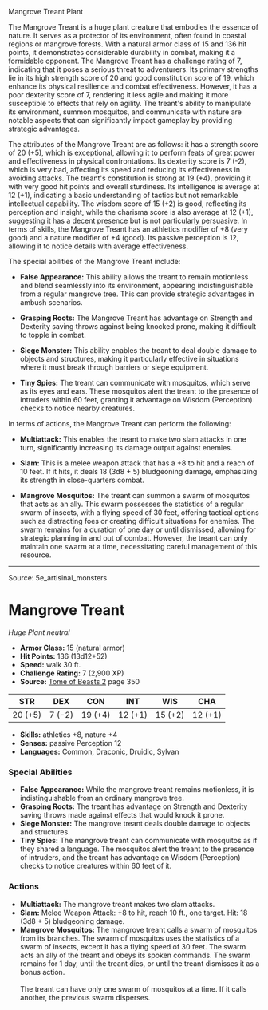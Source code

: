 <MonsterName/>Mangrove Treant</MonsterName>
<CreatureType/>Plant</CreatureType>

<summary>The Mangrove Treant is a huge plant creature that embodies the essence of nature. It serves as a protector of its environment, often found in coastal regions or mangrove forests. With a natural armor class of 15 and 136 hit points, it demonstrates considerable durability in combat, making it a formidable opponent. The Mangrove Treant has a challenge rating of 7, indicating that it poses a serious threat to adventurers. Its primary strengths lie in its high strength score of 20 and good constitution score of 19, which enhance its physical resilience and combat effectiveness. However, it has a poor dexterity score of 7, rendering it less agile and making it more susceptible to effects that rely on agility. The treant's ability to manipulate its environment, summon mosquitos, and communicate with nature are notable aspects that can significantly impact gameplay by providing strategic advantages.</summary>

<detail>

The attributes of the Mangrove Treant are as follows: it has a strength score of 20 (+5), which is exceptional, allowing it to perform feats of great power and effectiveness in physical confrontations. Its dexterity score is 7 (-2), which is very bad, affecting its speed and reducing its effectiveness in avoiding attacks. The treant's constitution is strong at 19 (+4), providing it with very good hit points and overall sturdiness. Its intelligence is average at 12 (+1), indicating a basic understanding of tactics but not remarkable intellectual capability. The wisdom score of 15 (+2) is good, reflecting its perception and insight, while the charisma score is also average at 12 (+1), suggesting it has a decent presence but is not particularly persuasive. In terms of skills, the Mangrove Treant has an athletics modifier of +8 (very good) and a nature modifier of +4 (good). Its passive perception is 12, allowing it to notice details with average effectiveness.

The special abilities of the Mangrove Treant include:

- **False Appearance:** This ability allows the treant to remain motionless and blend seamlessly into its environment, appearing indistinguishable from a regular mangrove tree. This can provide strategic advantages in ambush scenarios.

- **Grasping Roots:** The Mangrove Treant has advantage on Strength and Dexterity saving throws against being knocked prone, making it difficult to topple in combat.

- **Siege Monster:** This ability enables the treant to deal double damage to objects and structures, making it particularly effective in situations where it must break through barriers or siege equipment.

- **Tiny Spies:** The treant can communicate with mosquitos, which serve as its eyes and ears. These mosquitos alert the treant to the presence of intruders within 60 feet, granting it advantage on Wisdom (Perception) checks to notice nearby creatures.

In terms of actions, the Mangrove Treant can perform the following:

- **Multiattack:** This enables the treant to make two slam attacks in one turn, significantly increasing its damage output against enemies.

- **Slam:** This is a melee weapon attack that has a +8 to hit and a reach of 10 feet. If it hits, it deals 18 (3d8 + 5) bludgeoning damage, emphasizing its strength in close-quarters combat.

- **Mangrove Mosquitos:** The treant can summon a swarm of mosquitos that acts as an ally. This swarm possesses the statistics of a regular swarm of insects, with a flying speed of 30 feet, offering tactical options such as distracting foes or creating difficult situations for enemies. The swarm remains for a duration of one day or until dismissed, allowing for strategic planning in and out of combat. However, the treant can only maintain one swarm at a time, necessitating careful management of this resource.</detail>



---

Source: 5e_artisinal_monsters

# Mangrove Treant

*Huge* *Plant* *neutral*

- **Armor Class:** 15 (natural armor)
- **Hit Points:** 136 (13d12+52)
- **Speed:** walk 30 ft.
- **Challenge Rating:** 7 (2,900 XP)
- **Source:** [Tome of Beasts 2](https://koboldpress.com/kpstore/product/tome-of-beasts-2-for-5th-edition) page 350

| STR | DEX | CON | INT | WIS | CHA |
| --- | --- | --- | --- | --- | --- |
| 20 (+5) | 7 (-2) | 19 (+4) | 12 (+1) | 15 (+2) | 12 (+1) |

- **Skills:** athletics +8, nature +4
- **Senses:** passive Perception 12
- **Languages:** Common, Draconic, Druidic, Sylvan

### Special Abilities

- **False Appearance:** While the mangrove treant remains motionless, it is indistinguishable from an ordinary mangrove tree.
- **Grasping Roots:** The treant has advantage on Strength and Dexterity saving throws made against effects that would knock it prone.
- **Siege Monster:** The mangrove treant deals double damage to objects and structures.
- **Tiny Spies:** The mangrove treant can communicate with mosquitos as if they shared a language. The mosquitos alert the treant to the presence of intruders, and the treant has advantage on Wisdom (Perception) checks to notice creatures within 60 feet of it.

### Actions

- **Multiattack:** The mangrove treant makes two slam attacks.
- **Slam:** Melee Weapon Attack: +8 to hit, reach 10 ft., one target. Hit: 18 (3d8 + 5) bludgeoning damage.
- **Mangrove Mosquitos:** The mangrove treant calls a swarm of mosquitos from its branches. The swarm of mosquitos uses the statistics of a swarm of insects, except it has a flying speed of 30 feet. The swarm acts an ally of the treant and obeys its spoken commands. The swarm remains for 1 day, until the treant dies, or until the treant dismisses it as a bonus action.<br><br>The treant can have only one swarm of mosquitos at a time. If it calls another, the previous swarm disperses.




